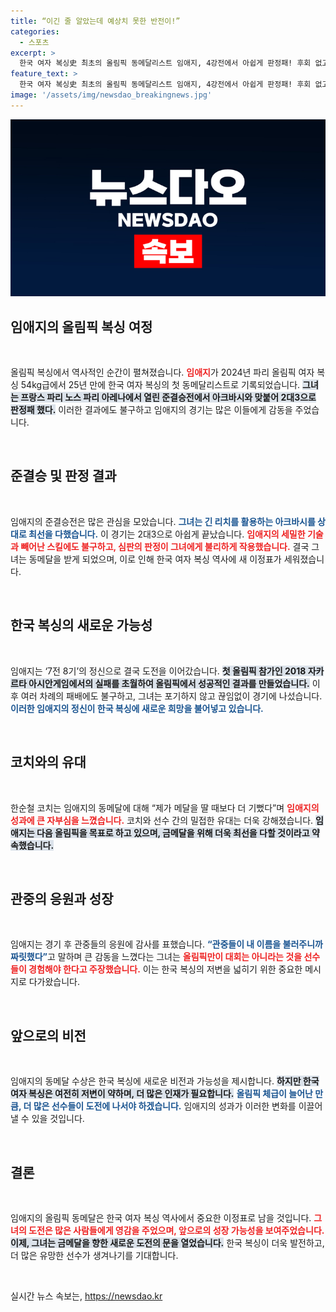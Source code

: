 ```yaml
---
title: “이긴 줄 알았는데 예상치 못한 반전이!”
categories:
  - 스포츠
excerpt: >
  한국 여자 복싱史 최초의 올림픽 동메달리스트 임애지, 4강전에서 아쉽게 판정패! 후회 없고 가능성을 봤다며 금메달을 향한 다짐을 전했다.
feature_text: >
  한국 여자 복싱史 최초의 올림픽 동메달리스트 임애지, 4강전에서 아쉽게 판정패! 후회 없고 가능성을 봤다며 금메달을 향한 다짐을 전했다.
image: '/assets/img/newsdao_breakingnews.jpg'
---
```


<p><img src="/assets/img/newsdao_breakingnews.jpg" alt="ranknews 속보" /></p>

<h2 data-ke-size="size26">임애지의 올림픽 복싱 여정</h2>

<p data-ke-size="size16">&nbsp;</p>

<p data-ke-size="size16">올림픽 복싱에서 역사적인 순간이 펼쳐졌습니다. <b><span style="color: #ee2323;">임애지</span></b>가 2024년 파리 올림픽 여자 복싱 54kg급에서 25년 만에 한국 여자 복싱의 첫 동메달리스트로 기록되었습니다. <b><span style="background-color: #21538527;">그녀는 프랑스 파리 노스 파리 아레나에서 열린 준결승전에서 아크바시와 맞붙어 2대3으로 판정패 했다.</span></b> 이러한 결과에도 불구하고 임애지의 경기는 많은 이들에게 감동을 주었습니다.</p>

<p data-ke-size="size16">&nbsp;</p>

<h2 data-ke-size="size26">준결승 및 판정 결과</h2>

<p data-ke-size="size16">&nbsp;</p>

<p data-ke-size="size16">임애지의 준결승전은 많은 관심을 모았습니다. <b><span style="color: #1a5490;">그녀는 긴 리치를 활용하는 아크바시를 상대로 최선을 다했습니다.</span></b> 이 경기는 2대3으로 아쉽게 끝났습니다. <b><span style="color: #ee2323;">임애지의 세밀한 기술과 빼어난 스킬에도 불구하고, 심판의 판정이 그녀에게 불리하게 작용했습니다.</span></b> 결국 그녀는 동메달을 받게 되었으며, 이로 인해 한국 여자 복싱 역사에 새 이정표가 세워졌습니다.</p>

<p data-ke-size="size16">&nbsp;</p>

<h2 data-ke-size="size26">한국 복싱의 새로운 가능성</h2>

<p data-ke-size="size16">&nbsp;</p>

<p data-ke-size="size16">임애지는 ‘7전 8기’의 정신으로 결국 도전을 이어갔습니다. <b><span style="background-color: #21538527;">첫 올림픽 참가인 2018 자카르타 아시안게임에서의 실패를 초월하여 올림픽에서 성공적인 결과를 만들었습니다.</span></b> 이후 여러 차례의 패배에도 불구하고, 그녀는 포기하지 않고 끊임없이 경기에 나섰습니다. <b><span style="color: #1a5490;">이러한 임애지의 정신이 한국 복싱에 새로운 희망을 불어넣고 있습니다.</span></b></p>

<p data-ke-size="size16">&nbsp;</p>

<h2 data-ke-size="size26">코치와의 유대</h2>

<p data-ke-size="size16">&nbsp;</p>

<p data-ke-size="size16">한순철 코치는 임애지의 동메달에 대해 “제가 메달을 딸 때보다 더 기뻤다”며 <b><span style="color: #ee2323;">임애지의 성과에 큰 자부심을 느꼈습니다.</span></b> 코치와 선수 간의 밀접한 유대는 더욱 강해졌습니다. <b><span style="background-color: #21538527;">임애지는 다음 올림픽을 목표로 하고 있으며, 금메달을 위해 더욱 최선을 다할 것이라고 약속했습니다.</span></b></p>

<p data-ke-size="size16">&nbsp;</p>

<h2 data-ke-size="size26">관중의 응원과 성장</h2>

<p data-ke-size="size16">&nbsp;</p>

<p data-ke-size="size16">임애지는 경기 후 관중들의 응원에 감사를 표했습니다. <b><span style="color: #1a5490;">“관중들이 내 이름을 불러주니까 짜릿했다”</span></b>고 말하며 큰 감동을 느꼈다는 그녀는 <b><span style="color: #ee2323;">올림픽만이 대회는 아니라는 것을 선수들이 경험해야 한다고 주장했습니다.</span></b> 이는 한국 복싱의 저변을 넓히기 위한 중요한 메시지로 다가왔습니다.</p>

<p data-ke-size="size16">&nbsp;</p>

<h2 data-ke-size="size26">앞으로의 비전</h2>

<p data-ke-size="size16">&nbsp;</p>

<p data-ke-size="size16">임애지의 동메달 수상은 한국 복싱에 새로운 비전과 가능성을 제시합니다. <b><span style="background-color: #21538527;">하지만 한국 여자 복싱은 여전히 저변이 약하며, 더 많은 인재가 필요합니다.</span></b> <b><span style="color: #1a5490;">올림픽 체급이 늘어난 만큼, 더 많은 선수들이 도전에 나서야 하겠습니다.</span></b> 임애지의 성과가 이러한 변화를 이끌어낼 수 있을 것입니다.</p>

<p data-ke-size="size16">&nbsp;</p>

<h2 data-ke-size="size26">결론</h2>

<p data-ke-size="size16">&nbsp;</p>

<p data-ke-size="size16">임애지의 올림픽 동메달은 한국 여자 복싱 역사에서 중요한 이정표로 남을 것입니다. <b><span style="color: #ee2323;">그녀의 도전은 많은 사람들에게 영감을 주었으며, 앞으로의 성장 가능성을 보여주었습니다.</span></b> <b><span style="background-color: #21538527;">이제, 그녀는 금메달을 향한 새로운 도전의 문을 열었습니다.</span></b> 한국 복싱이 더욱 발전하고, 더 많은 유망한 선수가 생겨나기를 기대합니다.</p>

<p data-ke-size="size16">&nbsp;</p>
실시간 뉴스 속보는, <a href="https://newsdao.kr" rel="dofollow">https://newsdao.kr</a>



